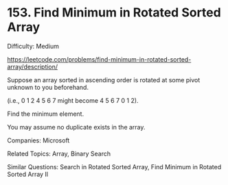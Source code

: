 # 153. Find Minimum in Rotated Sorted Array

Difficulty: Medium

https://leetcode.com/problems/find-minimum-in-rotated-sorted-array/description/

Suppose an array sorted in ascending order is rotated at some pivot unknown to you beforehand.

(i.e., 0 1 2 4 5 6 7 might become 4 5 6 7 0 1 2).

Find the minimum element.

You may assume no duplicate exists in the array.

Companies: Microsoft

Related Topics: Array, Binary Search

Similar Questions: Search in Rotated Sorted Array, Find Minimum in Rotated Sorted Array II
